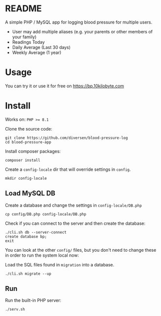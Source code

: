 # README

A simple PHP / MySQL app for logging blood pressure for multiple users. 

* User may add multiple aliases (e.g. your parents or other members of your family)
* Readings Today
* Daily Average (Last 30 days)
* Weekly Average (1 year)

# Usage

You can try it or use it for free on https://bp.10kilobyte.com

# Install

Works on:  `PHP >= 8.1`

Clone the source code: 

    git clone https://github.com/diversen/blood-pressure-log
    cd blood-pressure-app

Install composer packages:

    composer install

Create a `config-locale` dir that will override settings in `config`.

    mkdir config-locale

## Load MySQL DB

Create a database and change the settings in `config-locale/DB.php`

    cp config/DB.php config-locale/DB.php

Check if you can connect to the server and then create the database:

    ./cli.sh db --server-connect
    create database bp;
    exit

You can look at the other `config/` files, but you don't need to change these in order to run the system local now: 

Load the SQL files found in `migration` into a database. 

    ./cli.sh migrate --up

## Run

Run the built-in PHP server:

    ./serv.sh
